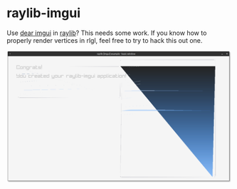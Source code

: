 # raylib-imgui

Use [dear imgui](https://github.com/ocornut/imgui) in [raylib](https://www.raylib.com)? This needs some work. If you know how to properly render vertices in rlgl, feel free to try to hack this out one.

![Screenshot of raylib-imgui-example](example/raylib-imgui-example.png)
